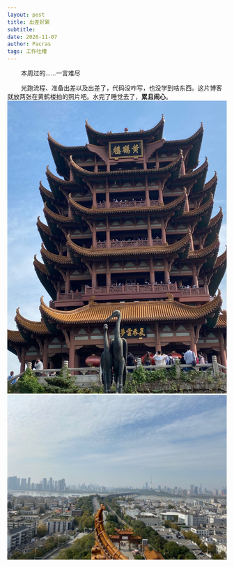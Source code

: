```yaml
---
layout: post
title: 出差好累
subtitle:  
date: 2020-11-07
author: Pacras
tags: 工作吐槽
---
```

&nbsp; &nbsp; &nbsp; &nbsp; 本周过的……一言难尽

&nbsp; &nbsp; &nbsp; &nbsp; 光跑流程、准备出差以及出差了，代码没咋写，也没学到啥东西。这片博客就放两张在黄鹤楼拍的照片吧。水完了睡觉去了，**累且闹心**。
![黄鹤楼](/img/inposts/2020-11-07-1.jpeg)
![黄鹤楼拍长江](/img/inposts/2020-11-07-2.jpeg)





